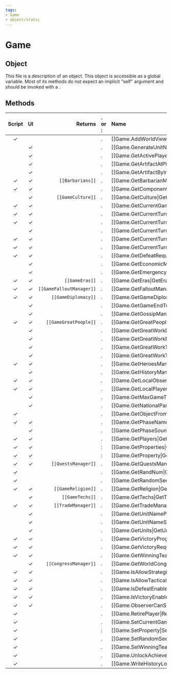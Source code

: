 ```yaml
---
tags:
- Game
- object/static
---
```

# Game
## Object
This file is a description of an object. This object is accessible as a global variable. Most of its methods do not expect an implicit "self" argument and should be invoked with a `.`

## Methods
| Script | UI  | Returns | . or : | Name | Arguments |
|:------:|:---:| -------:|:---- |:---- |:--------- |
|✓| ||.|[[Game.AddWorldViewText\|AddWorldViewText]]||
| |✓||.|[[Game.GenerateUnitName\|GenerateUnitName]]||
| |✓||.|[[Game.GetActivePlayerCount\|GetActivePlayerCount]]||
| |✓||.|[[Game.GetArtifactAtPlot\|GetArtifactAtPlot]]||
| |✓||.|[[Game.GetArtifactByIndex\|GetArtifactByIndex]]||
|✓|✓|<code>[[Barbarians]]<code/>|.|[[Game.GetBarbarianManager\|GetBarbarianManager]]||
|✓|✓||.|[[Game.GetComponentID\|GetComponentID]]||
| |✓|<code>[[GameCulture]]<code/>|.|[[Game.GetCulture\|GetCulture]]||
|✓|✓||.|[[Game.GetCurrentGameTurn\|GetCurrentGameTurn]]||
|✓|✓||.|[[Game.GetCurrentTurnPhase\|GetCurrentTurnPhase]]||
|✓|✓||.|[[Game.GetCurrentTurnPhaseName\|GetCurrentTurnPhaseName]]||
| |✓||.|[[Game.GetCurrentTurnPhaseSound\|GetCurrentTurnPhaseSound]]||
|✓|✓||.|[[Game.GetCurrentTurnSegment\|GetCurrentTurnSegment]]||
|✓|✓||.|[[Game.GetCurrentTurnSegmentName\|GetCurrentTurnSegmentName]]||
|✓|✓||.|[[Game.GetDefeatRequirements\|GetDefeatRequirements]]||
| |✓||.|[[Game.GetEconomicManager\|GetEconomicManager]]||
| |✓||.|[[Game.GetEmergencyManager\|GetEmergencyManager]]||
|✓|✓|<code>[[GameEras]]<code/>|.|[[Game.GetEras\|GetEras]]||
|✓|✓|<code>[[GameFalloutManager]]<code/>|.|[[Game.GetFalloutManager\|GetFalloutManager]]||
|✓|✓|<code>[[GameDiplomacy]]<code/>|.|[[Game.GetGameDiplomacy\|GetGameDiplomacy]]||
| |✓||.|[[Game.GetGameEndTurn\|GetGameEndTurn]]||
| |✓||.|[[Game.GetGossipManager\|GetGossipManager]]||
|✓|✓|<code>[[GameGreatPeople]]<code/>|.|[[Game.GetGreatPeople\|GetGreatPeople]]||
| |✓||.|[[Game.GetGreatWorkDataFromIndex\|GetGreatWorkDataFromIndex]]||
| |✓||.|[[Game.GetGreatWorkPlayer\|GetGreatWorkPlayer]]||
| |✓||.|[[Game.GetGreatWorkType\|GetGreatWorkType]]||
| |✓||.|[[Game.GetGreatWorkTypeFromIndex\|GetGreatWorkTypeFromIndex]]||
|✓|✓||.|[[Game.GetHeroesManager\|GetHeroesManager]]||
| |✓||.|[[Game.GetHistoryManager\|GetHistoryManager]]||
|✓|✓||.|[[Game.GetLocalObserver\|GetLocalObserver]]||
|✓|✓||.|[[Game.GetLocalPlayer\|GetLocalPlayer]]||
| |✓||.|[[Game.GetMaxGameTurns\|GetMaxGameTurns]]||
| |✓||.|[[Game.GetNationalParks\|GetNationalParks]]||
|✓| ||.|[[Game.GetObjectFromComponentID\|GetObjectFromComponentID]]||
|✓|✓||.|[[Game.GetPhaseName\|GetPhaseName]]||
| |✓||.|[[Game.GetPhaseSound\|GetPhaseSound]]||
|✓|✓||.|[[Game.GetPlayers\|GetPlayers]]||
|✓|✓||:|[[Game.GetProperties\|GetProperties]]||
|✓|✓||:|[[Game.GetProperty\|GetProperty]]||
|✓|✓|<code>[[QuestsManager]]<code/>|.|[[Game.GetQuestsManager\|GetQuestsManager]]||
|✓| ||.|[[Game.GetRandNum\|GetRandNum]]||
|✓| ||.|[[Game.GetRandomSeed\|GetRandomSeed]]||
|✓|✓|<code>[[GameReligion]]<code/>|.|[[Game.GetReligion\|GetReligion]]||
| |✓|<code>[[GameTechs]]<code/>|.|[[Game.GetTechs\|GetTechs]]||
|✓|✓|<code>[[TradeManager]]<code/>|.|[[Game.GetTradeManager\|GetTradeManager]]||
| |✓||.|[[Game.GetUnitNamePrefix\|GetUnitNamePrefix]]||
| |✓||.|[[Game.GetUnitNameSuffix\|GetUnitNameSuffix]]||
| |✓||.|[[Game.GetUnits\|GetUnits]]||
|✓|✓||.|[[Game.GetVictoryProgressForTeam\|GetVictoryProgressForTeam]]||
|✓|✓||.|[[Game.GetVictoryRequirements\|GetVictoryRequirements]]||
|✓|✓||.|[[Game.GetWinningTeam\|GetWinningTeam]]||
| |✓|<code>[[CongressManager]]<code/>|.|[[Game.GetWorldCongress\|GetWorldCongress]]||
|✓|✓||.|[[Game.IsAllowStrategicCommands\|IsAllowStrategicCommands]]||
|✓|✓||.|[[Game.IsAllowTacticalCommands\|IsAllowTacticalCommands]]||
|✓|✓||.|[[Game.IsDefeatEnabled\|IsDefeatEnabled]]||
|✓|✓||.|[[Game.IsVictoryEnabled\|IsVictoryEnabled]]||
|✓|✓||.|[[Game.ObserverCanSeePlayer\|ObserverCanSeePlayer]]||
|✓| ||.|[[Game.RetirePlayer\|RetirePlayer]]||
|✓| ||.|[[Game.SetCurrentGameTurn\|SetCurrentGameTurn]]||
|✓| ||:|[[Game.SetProperty\|SetProperty]]||
|✓| ||.|[[Game.SetRandomSeed\|SetRandomSeed]]||
|✓| ||.|[[Game.SetWinningTeam\|SetWinningTeam]]||
|✓| ||.|[[Game.UnlockAchievement\|UnlockAchievement]]||
|✓| ||.|[[Game.WriteHistoryLog\|WriteHistoryLog]]||

